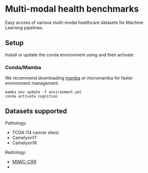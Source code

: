 # Multi-modal health benchmarks
Easy access of various multi-modal healthcare datasets for Machine Learning pipelines. 

## Setup 

Install or update the conda environment using and then activate

### Conda/Mamba

We recommend downloading [mamba](https://github.com/mamba-org/mamba) or micromamba for faster environment management. 

```
mamba env update -f environment.yml
conda activate cognition
```


## Datasets supported

Pathology: 
* TCGA (14 cancer sites)
* Camelyon17
* Camelyon16


Radiology: 

* [MIMIC-CXR](https://physionet.org/content/mimic-cxr/2.0.0/)
* 

